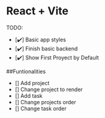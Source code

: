 # React + Vite

TODO:

- [✔️] Basic app styles
- [✔️] Finish basic backend
- [✔️] Show First Proyect by Default

##Funtionalities

- [] Add project
- [] Change project to render
- [] Add task
- [] Change projects order
- [] Change task order
